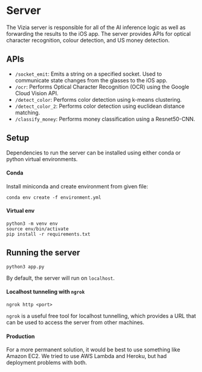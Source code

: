 # Server
The Vizia server is responsible for all of the AI inference logic as well as forwarding the results to the iOS app. The server provides APIs for optical character recognition, colour detection, and US money detection.

## APIs
* `/socket_emit`: Emits a string on a specified socket. Used to communicate state changes from the glasses to the iOS app.
* `/ocr`: Performs Optical Character Recognition (OCR) using the Google Cloud Vision API.
* `/detect_color`: Performs color detection using k-means clustering.
* `/detect_color_2`: Performs color detection using euclidean distance matching.
* `/classify_money`: Performs money classification using a Resnet50-CNN.

## Setup
Dependencies to run the server can be installed using either conda or python virtual environments.

#### Conda
Install miniconda and create environment from given file:
```
conda env create -f environment.yml
```

#### Virtual env
```
python3 -m venv env
source env/bin/activate
pip install -r requirements.txt
```

## Running the server
```
python3 app.py
```
By default, the server will run on `localhost`.

#### Localhost tunneling with `ngrok`
```
ngrok http <port>
```
`ngrok` is a useful free tool for localhost tunnelling, which provides a URL that can be used to access the server from other machines.

#### Production
For a more permanent solution, it would be best to use something like Amazon EC2. We tried to use AWS Lambda and Heroku, but had deployment problems with both.
